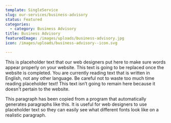```yaml
---
template: SingleService
slug: our-services/business-advisory
status: Featured
categories:
  - category: Business Advisory
title: Business Advisory
featuredImage: /images/uploads/business-advisory.jpg
icon: /images/uploads/business-advisory--icon.svg

---
```


This is placeholder text that our web designers put here to make sure words appear properly on your website. This text is going to be replaced once the website is completed. You are currently reading text that is written in English, not any other language. Be careful not to waste too much time reading placeholder text! This text isn’t going to remain here because it doesn't pertain to the website.

This paragraph has been copied from a program that automatically generates paragraphs like this. It is useful for web designers to use placeholder text so they can easily see what different fonts look like on a realistic paragraph.
